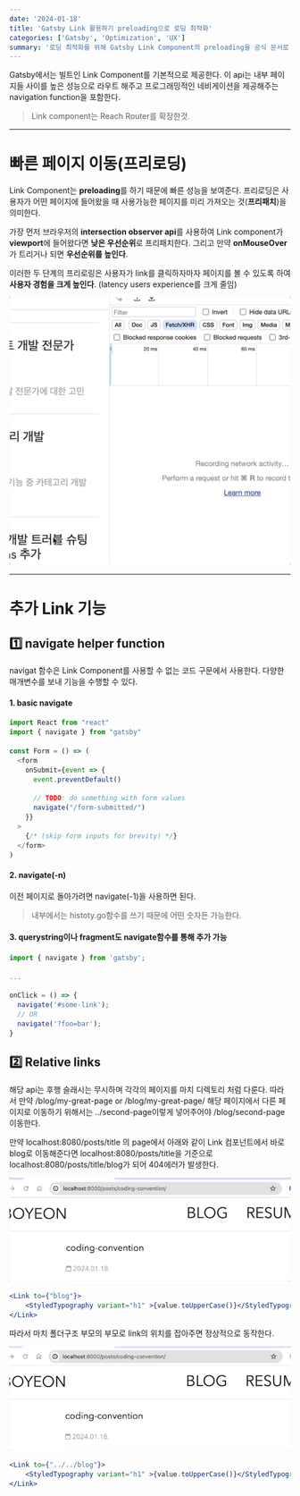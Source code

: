 ```yaml
---
date: '2024-01-18'
title: 'Gatsby Link 활용하기 preloading으로 로딩 최적화'
categories: ['Gatsby', 'Optimization', 'UX']
summary: '로딩 최적화를 위해 Gatsby Link Component의 preloading을 공식 문서로 학습하고 적용한 과정을 정리하였습니다. 또한 추가적인 Link의 기능들을 정리하였습니다.'
---
```


Gatsby에서는 빌트인 Link Component를 기본적으로 제공한다. 이 api는 내부 페이지들 사이를 높은 성능으로 라우트 해주고 프로그래밍적인 네비게이션을 제공해주는 navigation function을 포함한다.

> Link component는 Reach Router를 확장한것.

---

# 빠른 페이지 이동(프리로딩)
Link Component는 **preloading**를 하기 때문에 빠른 성능을 보여준다. 프리로딩은 사용자가 어떤 페이지에 들어왔을 때 사용가능한 페이지를 미리 가져오는 것(**프리패치**)을 의미한다. 

가장 먼저 브라우저의 **intersection observer api**를 사용하여 Link component가 **viewport**에 들어왔다면 **낮은 우선순위**로 프리패치한다. 그리고 만약 **onMouseOver**가 트리거나 되면 **우선순위를 높인다**. 

이러한 두 단계의 프리로링은 사용자가 link를 클릭하자마자 페이지를 볼 수 있도록 하여 **사용자 경험을 크게 높인다**. (latency users experience를 크게 줄임)

![프리로딩 동작 캡쳐](./assets/preloading.gif)

---

# 추가 Link 기능
## 1️⃣ navigate helper function
navigat 함수은  Link Component를 사용할 수 없는 코드 구문에서 사용한다. 다양한 매개변수를 보내 기능을 수행할 수 있다.
#### 1. basic navigate
```javascript
import React from "react"
import { navigate } from "gatsby"

const Form = () => (
  <form
    onSubmit={event => {
      event.preventDefault()

      // TODO: do something with form values
      navigate("/form-submitted/")
    }}
  >
    {/* (skip form inputs for brevity) */}
  </form>
)
```

#### 2. navigate(-n)
이전 페이지로 돌아가려면 navigate(-1)을 사용하면 된다. 
>  내부에서는 histoty.go함수를 쓰기 때문에 어떤 숫자든 가능한다.

#### 3. querystring이나 fragment도 navigate함수를 통해 추가 가능
```javascript
import { navigate } from 'gatsby';

...

onClick = () => {
  navigate('#some-link');
  // OR
  navigate('?foo=bar');
}
```

## 2️⃣ Relative links
해당 api는 후행 슬래시는 무시하며 각각의 페이지를 마치 디렉토리 처럼 다룬다. 따라서 만약 /blog/my-great-page or /blog/my-great-page/ 해당 페이지에서 다른 페이지로 이동하기 위해서는 ../second-page이렇게 넣어주어야 /blog/second-page 이동한다.

만약 localhost:8080/posts/title 의 page에서 아래와 같이 Link 컴포넌트에서 바로 blog로 이동해준다면 localhost:8080/posts/title을 기준으로 localhost:8080/posts/title/blog가 되어 404에러가 발생한다.

![프리로딩 동작 캡쳐](./assets/relative-link-fail.gif)

```jsx
<Link to={"blog"}>
    <StyledTypography variant="h1" >{value.toUpperCase()}</StyledTypography>
</Link>
```

따라서 마치 폴더구조 부모의 부모로 link의 위치를 잡아주면 정상적으로 동작한다.

![프리로딩 동작 캡쳐](./assets/relative-link-success.gif)
```jsx
<Link to={"../../blog"}>
    <StyledTypography variant="h1" >{value.toUpperCase()}</StyledTypography>
</Link>
```